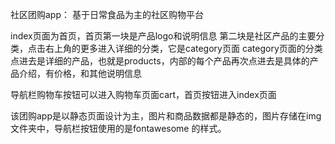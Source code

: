 社区团购app：
基于日常食品为主的社区购物平台

index页面为首页，首页第一块是产品logo和说明信息
第二块是社区产品的主要分类，点击右上角的更多进入详细的分类，它是category页面
category页面的分类点进去是详细的产品，也就是products，内部的每个产品再次点进去是具体的产品介绍，有价格，和其他说明信息

导航栏购物车按钮可以进入购物车页面cart，首页按钮进入index页面

该团购app是以静态页面设计为主，图片和商品数据都是静态的，图片存储在img文件夹中，导航栏按钮使用的是fontawesome 的样式。
